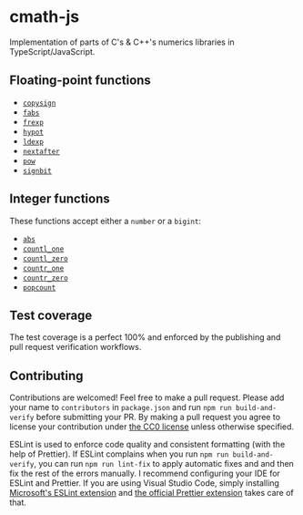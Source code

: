 # cmath-js
Implementation of parts of C's & C++'s numerics libraries in TypeScript/JavaScript.

## Floating-point functions 
- [`copysign`](https://en.cppreference.com/w/c/numeric/math/copysign)
- [`fabs`](https://en.cppreference.com/w/c/numeric/math/fabs)
- [`frexp`](https://en.cppreference.com/w/c/numeric/math/frexp)
- [`hypot`](https://en.cppreference.com/w/cpp/numeric/math/hypot)
- [`ldexp`](https://en.cppreference.com/w/c/numeric/math/ldexp)
- [`nextafter`](https://en.cppreference.com/w/c/numeric/math/nextafter)
- [`pow`](https://en.cppreference.com/w/c/numeric/math/pow)
- [`signbit`](https://en.cppreference.com/w/c/numeric/math/signbit)

## Integer functions
These functions accept either a `number` or a `bigint`:
- [`abs`](https://en.cppreference.com/w/c/numeric/math/abs)
- [`countl_one`](https://en.cppreference.com/w/cpp/numeric/countl_one)
- [`countl_zero`](https://en.cppreference.com/w/cpp/numeric/countl_zero)
- [`countr_one`](https://en.cppreference.com/w/cpp/numeric/countr_one)
- [`countr_zero`](https://en.cppreference.com/w/cpp/numeric/countr_zero)
- [`popcount`](https://en.cppreference.com/w/cpp/numeric/popcount)

## Test coverage
The test coverage is a perfect 100% and enforced by the publishing and pull request verification workflows.

## Contributing
Contributions are welcomed! Feel free to make a pull request. Please add your name to `contributors` in `package.json` and run `npm run build-and-verify` before submitting your PR. By making a pull request you agree to license your contribution under [the CC0 license](https://creativecommons.org/publicdomain/zero/1.0/legalcode.en#legal-code-title) unless otherwise specified.

ESLint is used to enforce code quality and consistent formatting (with the help of Prettier). If ESLint complains when you run `npm run build-and-verify`, you can run `npm run lint-fix` to apply automatic fixes and and then fix the rest of the errors manually. I recommend configuring your IDE for ESLint and Prettier. If you are using Visual Studio Code, simply installing [Microsoft's ESLint extension](https://marketplace.visualstudio.com/items?itemName=dbaeumer.vscode-eslint) and [the official Prettier extension](https://marketplace.visualstudio.com/items?itemName=esbenp.prettier-vscode) takes care of that.
